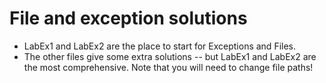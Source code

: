 # File and exception solutions

- LabEx1 and LabEx2 are the place to start for Exceptions and Files.
- The other files give some extra solutions -- but LabEx1 and LabEx2 are the most comprehensive. Note that you will need to change file paths!